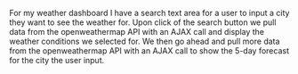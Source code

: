 For my weather dashboard I have a search text area for a user to input a city they want to see the weather for. Upon click of the search button we pull data from the openweathermap API with an AJAX call and display the weather conditions we selected for. We then go ahead and pull more data from the openweathermap API with an AJAX call to show the 5-day forecast for the city the user input.

